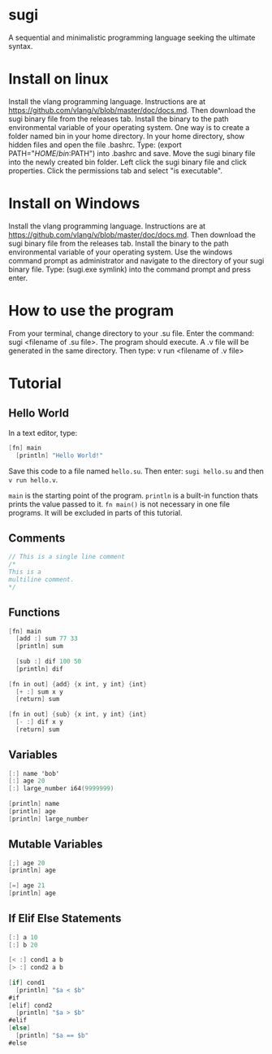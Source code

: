 # sugi
A sequential and minimalistic programming language seeking the ultimate syntax.

# Install on linux
Install the vlang programming language. Instructions are at https://github.com/vlang/v/blob/master/doc/docs.md.
Then download the sugi binary file from the releases tab.
Install the binary to the path environmental variable of your operating system.
One way is to create a folder named bin in your home directory.
In your home directory, show hidden files and open the file .bashrc.
Type: (export PATH="$HOME/bin:$PATH") into .bashrc and save.
Move the sugi binary file into the newly created bin folder.
Left click the sugi binary file and click properties.
Click the permissions tab and select "is executable".

# Install on Windows
Install the vlang programming language. Instructions are at https://github.com/vlang/v/blob/master/doc/docs.md.
Then download the sugi binary file from the releases tab.
Install the binary to the path environmental variable of your operating system.
Use the windows command prompt as administrator and navigate to the directory of your sugi binary file.
Type: (sugi.exe symlink) into the command prompt and press enter.

# How to use the program
From your terminal, change directory to your .su file.
Enter the command: sugi <filename of .su file>.
The program should execute.
A .v file will be generated in the same directory.
Then type: v run <filename of .v file>

# Tutorial
  
## Hello World

In a text editor, type: 

```v
[fn] main
  [println] "Hello World!"
```
Save this code to a file named `hello.su`. Then enter: `sugi hello.su` and then `v run hello.v`.
  
`main` is the starting point of the program. 
`println` is a built-in function thats prints the value passed to it.
`fn main()` is not necessary in one file programs. It will be excluded in parts of this tutorial.
  
## Comments
  
```v
// This is a single line comment
/* 
This is a
multiline comment. 
*/  
```
  
## Functions
  
```v
[fn] main
  [add :] sum 77 33
  [println] sum
  
  [sub :] dif 100 50
  [println] dif
  
[fn in out] {add} {x int, y int} {int} 
  [+ :] sum x y
  [return] sum
  
[fn in out] {sub} {x int, y int} {int} 
  [- :] dif x y
  [return] sum
```
  
## Variables
  
```v
[:] name 'bob'
[:] age 20
[:] large_number i64(9999999)
  
[println] name
[println] age
[println] large_number
```
  
## Mutable Variables
  
```v
[;] age 20
[println] age
  
[=] age 21
[println] age
```
  
## If Elif Else Statements
  
```v
[:] a 10
[:] b 20
  
[< :] cond1 a b
[> :] cond2 a b
  
[if] cond1
  [println] "$a < $b"
#if
[elif] cond2
  [println] "$a > $b"
#elif
[else]
  [println] "$a == $b"
#else
```

